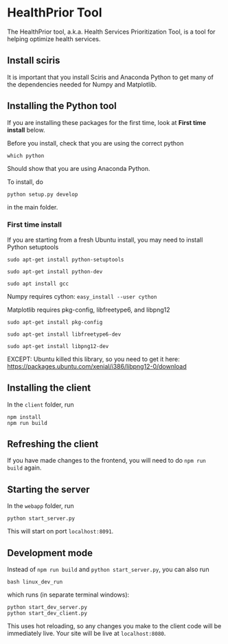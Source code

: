 # HealthPrior Tool

The HealthPrior tool, a.k.a. Health Services Prioritization Tool, is a tool for helping optimize health services.

## Install sciris
It is important that you install Sciris and Anaconda Python to get many of the dependencies needed for Numpy and Matplotlib.

## Installing the Python tool

If you are installing these packages for the first time, look at **First time install** below.

Before you install, check that you are using the correct python

`which python`

Should show that you are using Anaconda Python. 

To install, do

`python setup.py develop`

in the main folder. 

### First time install
If you are starting from a fresh Ubuntu install, you may need to install Python setuptools 

`sudo apt-get install python-setuptools`

`sudo apt-get install python-dev`

`sudo apt install gcc`

Numpy requires cython:
`easy_install --user cython`

Matplotlib requires pkg-config, libfreetype6, and libpng12 

`sudo apt-get install pkg-config`

`sudo apt-get install libfreetype6-dev`

`sudo apt-get install libpng12-dev` 

EXCEPT: Ubuntu killed this library, so you need to get it here: https://packages.ubuntu.com/xenial/i386/libpng12-0/download

## Installing the client

In the `client` folder, run

```
npm install
npm run build
```

## Refreshing the client

If you have made changes to the frontend, you will need to do `npm run build` again.

## Starting the server

In the `webapp` folder, run

`python start_server.py`

This will start on port `localhost:8091`.

## Development mode

Instead of `npm run build` and `python start_server.py`, you can also run 

`bash linux_dev_run`

which runs (in separate terminal windows):

```
python start_dev_server.py
python start_dev_client.py
```

This uses hot reloading, so any changes you make to the client code will be immediately live. Your site will be live at `localhost:8080`.
